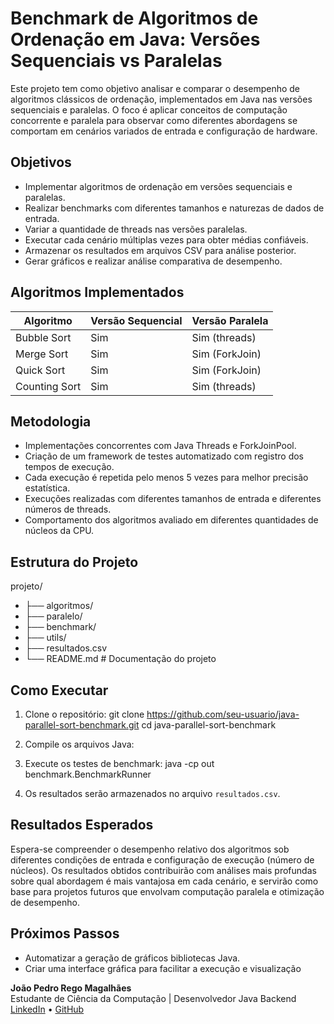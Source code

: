 # Benchmark de Algoritmos de Ordenação em Java: Versões Sequenciais vs Paralelas

Este projeto tem como objetivo analisar e comparar o desempenho de algoritmos clássicos de ordenação, implementados em Java nas versões sequenciais e paralelas. O foco é aplicar conceitos de computação concorrente e paralela para observar como diferentes abordagens se comportam em cenários variados de entrada e configuração de hardware.

## Objetivos

- Implementar algoritmos de ordenação em versões sequenciais e paralelas.
- Realizar benchmarks com diferentes tamanhos e naturezas de dados de entrada.
- Variar a quantidade de threads nas versões paralelas.
- Executar cada cenário múltiplas vezes para obter médias confiáveis.
- Armazenar os resultados em arquivos CSV para análise posterior.
- Gerar gráficos e realizar análise comparativa de desempenho.

## Algoritmos Implementados

| Algoritmo       | Versão Sequencial | Versão Paralela |
|-----------------|-------------------|------------------|
| Bubble Sort     | Sim               | Sim (threads)    |
| Merge Sort      | Sim               | Sim (ForkJoin)   |
| Quick Sort      | Sim               | Sim (ForkJoin)   |
| Counting Sort   | Sim               | Sim (threads)    |

## Metodologia

- Implementações concorrentes com Java Threads e ForkJoinPool.
- Criação de um framework de testes automatizado com registro dos tempos de execução.
- Cada execução é repetida pelo menos 5 vezes para melhor precisão estatística.
- Execuções realizadas com diferentes tamanhos de entrada e diferentes números de threads.
- Comportamento dos algoritmos avaliado em diferentes quantidades de núcleos da CPU.

## Estrutura do Projeto

projeto/ 
-  ├── algoritmos/ 
-  ├── paralelo/ 
-  ├── benchmark/  
-  ├── utils/ 
-  ├── resultados.csv 
- └── README.md # Documentação do projeto

## Como Executar

1. Clone o repositório:
git clone https://github.com/seu-usuario/java-parallel-sort-benchmark.git cd java-parallel-sort-benchmark

2. Compile os arquivos Java:

3. Execute os testes de benchmark:
java -cp out benchmark.BenchmarkRunner

4. Os resultados serão armazenados no arquivo `resultados.csv`.

## Resultados Esperados

Espera-se compreender o desempenho relativo dos algoritmos sob diferentes condições de entrada e configuração de execução (número de núcleos). Os resultados obtidos contribuirão com análises mais profundas sobre qual abordagem é mais vantajosa em cada cenário, e servirão como base para projetos futuros que envolvam computação paralela e otimização de desempenho.

## Próximos Passos

- Automatizar a geração de gráficos bibliotecas Java.
- Criar uma interface gráfica para facilitar a execução e visualização


**João Pedro Rego Magalhães**  
Estudante de Ciência da Computação | Desenvolvedor Java Backend  
[LinkedIn](https://www.linkedin.com/in/joaomagh) • [GitHub](https://github.com/Joaomagh)
